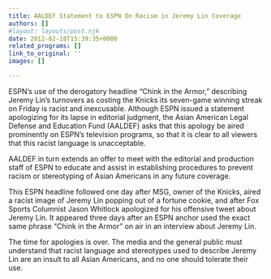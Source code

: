 ```yaml
---
title: AALDEF Statement to ESPN On Racism in Jeremy Lin Coverage
authors: []
#layout: layouts/post.njk
date: 2012-02-18T15:39:35+0000
related_programs: []
link_to_original: ''
images: []

---
```

ESPN’s use of the derogatory headline “Chink in the Armor,” describing Jeremy Lin’s turnovers as costing the Knicks its seven-game winning streak on Friday is racist and inexcusable. Although ESPN issued a statement apologizing for its lapse in editorial judgment, the Asian American Legal Defense and Education Fund (AALDEF) asks that this apology be aired prominently on ESPN’s television programs, so that it is clear to all viewers that this racist language is unacceptable.

AALDEF in turn extends an offer to meet with the editorial and production staff of ESPN to educate and assist in establishing procedures to prevent racism or stereotyping of Asian Americans in any future coverage.

This ESPN headline followed one day after MSG, owner of the Knicks, aired a racist image of Jeremy Lin popping out of a fortune cookie, and after Fox Sports Columnist Jason Whitlock apologized for his offensive tweet about Jeremy Lin. It appeared three days after an ESPN anchor used the exact same phrase “Chink in the Armor” on air in an interview about Jeremy Lin.

The time for apologies is over. The media and the general public must understand that racist language and stereotypes used to describe Jeremy Lin are an insult to all Asian Americans, and no one should tolerate their use.